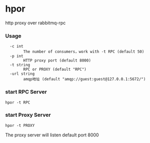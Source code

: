 # hpor
http proxy over rabbitmq-rpc

### Usage
```
  -c int
        The number of consumers，work with -t RPC (default 50)
  -p int
        HTTP proxy port (default 8000)
  -t string
        RPC or PROXY (default "RPC")
  -url string
        amqp地址 (default "amqp://guest:guest@127.0.0.1:5672/")
```

### start RPC Server
```
hpor -t RPC
```

### start Proxy Server
```
hpor -t PROXY
```

The proxy server will listen default port 8000
